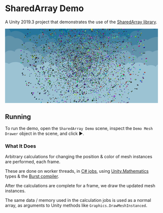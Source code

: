 # SharedArray Demo

A Unity 2019.3 project that demonstrates the use of the [SharedArray library](https://github.com/stella3d/SharedArray).


![Thousands of randomly colored, bright cubes rendered in a layered sphere](readme_image.png)

## Running

To run the demo, open the `SharedArray Demo` scene, inspect the `Demo Mesh Drawer` object in the scene, and click ▶.


### What It Does

Arbitrary calculations for changing the position & color of mesh instances are performed, each frame. 

These are done on worker threads, in [C# jobs](https://docs.unity3d.com/Manual/JobSystem.html), using [Unity.Mathematics](https://github.com/Unity-Technologies/Unity.Mathematics) types & the [Burst compiler](https://docs.unity3d.com/Packages/com.unity.burst@1.1/manual/index.html).


After the calculations are complete for a frame, we draw the updated mesh instances. 

The same data / memory used in the calculation jobs is used as a normal array, as arguments to Unity methods like `Graphics.DrawMeshInstanced`.
